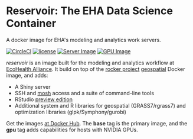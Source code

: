 # Reservoir: The EHA Data Science Container

A docker image for EHA's modeling and analytics work servers.

[![CircleCI](https://circleci.com/gh/ecohealthalliance/reservoir.svg?style=svg)](https://circleci.com/gh/ecohealthalliance/reservoir)
[![license](https://img.shields.io/badge/license-GPLv2-blue.svg)](https://opensource.org/licenses/GPL-2.0)
[![Server Image](https://images.microbadger.com/badges/image/ecohealthalliance/reservoir:server.svg)](https://hub.docker.com/r/ecohealthalliance/reservoir)
[![GPU Image](https://images.microbadger.com/badges/image/ecohealthalliance/reservoir:gpu.svg)](https://hub.docker.com/r/ecohealthalliance/reservoir)



*reservoir* is an image built for the modeling and analytics workflow at [EcoHealth Alliance](ecohealthalliance.org).  It build on top of the [rocker project](https://www.rocker-project.org/) [geospatial](https://github.com/rocker-org/geospatial) Docker image, and adds:

- A Shiny server 
- SSH and [mosh](https://mosh.org/) access and a suite of command-line tools
- RStudio [preview edition](https://www.rstudio.com/products/rstudio/download/preview/)
- Additional system and R libraries for geospatial (GRASS7/rgrass7) and optimization libraries (glpk/Symphony/gurobi) 

Get the images [at Docker Hub](https://cloud.docker.com/repository/docker/ecohealthalliance/reservoir/). The **base** tag is the primary image, and the **gpu** tag adds capabilities for hosts with NVIDIA GPUs.

